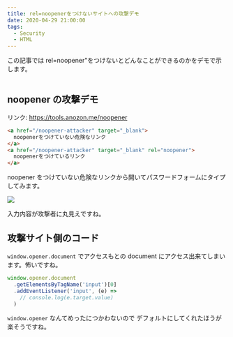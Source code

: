 ```yaml
---
title: rel=noopenerをつけないサイトへの攻撃デモ
date: 2020-04-29 21:00:00
tags:
  - Security
  - HTML
---
```


この記事では rel=noopener&quot;をつけないとどんなことができるのかをデモで示します。

```toc

```

## noopener の攻撃デモ

リンク: https://tools.anozon.me/noopener

```html
<a href="/noopener-attacker" target="_blank">
  noopenerをつけていない危険なリンク
</a>
<a href="/noopener-attacker" target="_blank" rel="noopener">
  noopenerをつけているリンク
</a>
```

noopener をつけていない危険なリンクから開いてパスワードフォームにタイプしてみます。

![](https://elzup-image-storage.s3.amazonaws.com/blog/noopener-attack.gif)

入力内容が攻撃者に丸見えですね。

## 攻撃サイト側のコード

`window.opener.document` でアクセスもとの document にアクセス出来てしまいます。怖いですね。

```ts
window.opener.document
  .getElementsByTagName('input')[0]
  .addEventListener('input', (e) =>
    // console.log(e.target.value)
  )
```

`window.opener` なんてめったにつかわないので デフォルトにしてくれたほうが楽そうですね。
